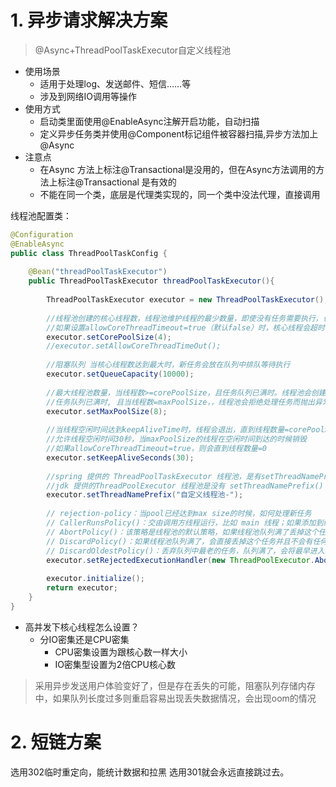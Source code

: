 
# 1. 异步请求解决方案

> @Async+ThreadPoolTaskExecutor⾃定义线程池

- 使⽤场景
	- 适⽤于处理log、发送邮件、短信……等
	- 涉及到⽹络IO调⽤等操作
- 使⽤⽅式
	- 启动类⾥⾯使⽤@EnableAsync注解开启功能，⾃动扫描
	- 定义异步任务类并使⽤@Component标记组件被容器扫描,异步⽅法加上@Async
- 注意点
	- 在Async ⽅法上标注@Transactional是没⽤的，但在Async⽅法调⽤的⽅法上标注@Transactional 是有效的
	- 不能在同一个类，底层是代理类实现的，同一个类中没法代理，直接调用

线程池配置类：
```java
@Configuration  
@EnableAsync  
public class ThreadPoolTaskConfig {  
  
    @Bean("threadPoolTaskExecutor")  
    public ThreadPoolTaskExecutor threadPoolTaskExecutor(){  
  
        ThreadPoolTaskExecutor executor = new ThreadPoolTaskExecutor();  
  
        //线程池创建的核心线程数，线程池维护线程的最少数量，即使没有任务需要执行，也会一直存活  
        //如果设置allowCoreThreadTimeout=true（默认false）时，核心线程会超时关闭  
        executor.setCorePoolSize(4);  
        //executor.setAllowCoreThreadTimeOut();  
  
        //阻塞队列 当核心线程数达到最大时，新任务会放在队列中排队等待执行  
        executor.setQueueCapacity(10000);  
  
        //最大线程池数量，当线程数>=corePoolSize，且任务队列已满时。线程池会创建新线程来处理任务  
        //任务队列已满时, 且当线程数=maxPoolSize，，线程池会拒绝处理任务而抛出异常  
        executor.setMaxPoolSize(8);  
  
        //当线程空闲时间达到keepAliveTime时，线程会退出，直到线程数量=corePoolSize  
        //允许线程空闲时间30秒，当maxPoolSize的线程在空闲时间到达的时候销毁  
        //如果allowCoreThreadTimeout=true，则会直到线程数量=0  
        executor.setKeepAliveSeconds(30);  
  
        //spring 提供的 ThreadPoolTaskExecutor 线程池，是有setThreadNamePrefix() 方法的。  
        //jdk 提供的ThreadPoolExecutor 线程池是没有 setThreadNamePrefix() 方法的  
        executor.setThreadNamePrefix("自定义线程池-");  
  
        // rejection-policy：当pool已经达到max size的时候，如何处理新任务  
        // CallerRunsPolicy()：交由调用方线程运行，比如 main 线程；如果添加到线程池失败，那么主线程会自己去执行该任务，不会等待线程池中的线程去执行  
        // AbortPolicy()：该策略是线程池的默认策略，如果线程池队列满了丢掉这个任务并且抛出RejectedExecutionException异常。  
        // DiscardPolicy()：如果线程池队列满了，会直接丢掉这个任务并且不会有任何异常  
        // DiscardOldestPolicy()：丢弃队列中最老的任务，队列满了，会将最早进入队列的任务删掉腾出空间，再尝试加入队列  
        executor.setRejectedExecutionHandler(new ThreadPoolExecutor.AbortPolicy());  
  
        executor.initialize();  
        return executor;  
    }  
}
```

- ⾼并发下核⼼线程怎么设置？
	- 分IO密集还是CPU密集
		- CPU密集设置为跟核⼼数⼀样⼤⼩
		- IO密集型设置为2倍CPU核⼼数


> 采⽤异步发送⽤户体验变好了，但是存在丢失的可能，阻塞队列存储内存中，如果队列⻓度过多则重启容易出现丢失数据情况，会出现oom的情况


# 2. 短链方案

选用302临时重定向，能统计数据和拉黑
选用301就会永远直接跳过去。